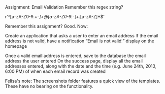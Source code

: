 Assignment: Email Validation
Remember this regex string?

r'^[a-zA-Z0-9.+_-]+@[a-zA-Z0-9._-]+\.[a-zA-Z]+$'

Remember this assignment? Good. Now:

Create an application that asks a user to enter an email address
If the email address is not valid, have a notification “Email is not valid!” display on the homepage

Once a valid email address is entered, save to the database the email address the user entered
On the success page, display all the email addresses entered, along with the date and the time (e.g. June 24th, 2013, 6:00 PM) of when each email record was created

Felisa's note: The screenshots folder features a quick view of the templates. These have no bearing on the functionality.
